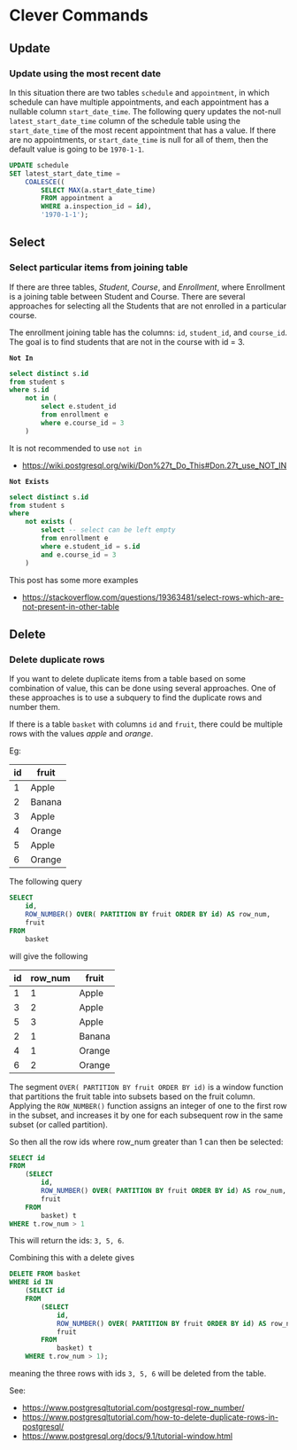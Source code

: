 # Clever Commands

## Update

### Update using the most recent date

In this situation there are two tables `schedule` and `appointment`, in which schedule can have multiple appointments,
and each appointment has a nullable column `start_date_time`. The following query updates the not-null `latest_start_date_time`
column of the schedule table using the `start_date_time` of the most recent appointment that has a value.
If there are no appointments, or `start_date_time` is null for all of them, then the default value is going to be `1970-1-1`.

```sql
UPDATE schedule
SET latest_start_date_time = 
    COALESCE((
        SELECT MAX(a.start_date_time)
        FROM appointment a
        WHERE a.inspection_id = id),
        '1970-1-1');
```

## Select

### Select particular items from joining table
If there are three tables, _Student_, _Course_, and _Enrollment_, where Enrollment is a joining table between Student and Course.
There are several approaches for selecting all the Students that are not enrolled in a particular course.

The enrollment joining table has the columns: `id`, `student_id`, and `course_id`.
The goal is to find students that are not in the course with id = 3. 

__`Not In`__

```sql
select distinct s.id
from student s
where s.id
    not in (
        select e.student_id
        from enrollment e
        where e.course_id = 3
    )
```
It is not recommended to use `not in`
 - https://wiki.postgresql.org/wiki/Don%27t_Do_This#Don.27t_use_NOT_IN

__`Not Exists`__

```sql
select distinct s.id
from student s
where
    not exists (
        select -- select can be left empty
        from enrollment e
        where e.student_id = s.id
        and e.course_id = 3
    )
```

This post has some more examples
- https://stackoverflow.com/questions/19363481/select-rows-which-are-not-present-in-other-table


## Delete

### Delete duplicate rows

If you want to delete duplicate items from a table based on some combination of value, this can be done using several approaches.
One of these approaches is to use a subquery to find the duplicate rows and number them.

If there is a table `basket` with columns `id` and `fruit`, there could be multiple rows with the values _apple_ and _orange_.

Eg:

id | fruit
---|---
1 | Apple
2 | Banana
3 | Apple
4 | Orange
5 | Apple
6 | Orange

The following query
```sql
SELECT
    id,
    ROW_NUMBER() OVER( PARTITION BY fruit ORDER BY id) AS row_num,
    fruit
FROM
    basket
```
will give the following

id | row_num | fruit
---|---|---
1 | 1 | Apple
3 | 2 | Apple
5 | 3 | Apple
2 | 1 | Banana
4 | 1 | Orange
6 | 2 | Orange

The segment `OVER( PARTITION BY fruit ORDER BY id)` is a window function that partitions the fruit table into subsets based on the fruit column.
Applying the `ROW_NUMBER()` function assigns an integer of one to the first row in the subset, and increases it by one for each subsequent row in the same subset (or called partition).

So then all the row ids where row_num greater than 1 can then be selected:

```sql
SELECT id
FROM
    (SELECT
        id,
        ROW_NUMBER() OVER( PARTITION BY fruit ORDER BY id) AS row_num,
        fruit
    FROM
        basket) t
WHERE t.row_num > 1
```
This will return the ids: `3, 5, 6`.

Combining this with a delete gives
```sql
DELETE FROM basket
WHERE id IN
    (SELECT id
    FROM
        (SELECT
            id,
            ROW_NUMBER() OVER( PARTITION BY fruit ORDER BY id) AS row_num,
            fruit
        FROM
            basket) t
    WHERE t.row_num > 1);
```
meaning the three rows with ids `3, 5, 6` will be deleted from the table.

See:
 - https://www.postgresqltutorial.com/postgresql-row_number/
 - https://www.postgresqltutorial.com/how-to-delete-duplicate-rows-in-postgresql/
 - https://www.postgresql.org/docs/9.1/tutorial-window.html
